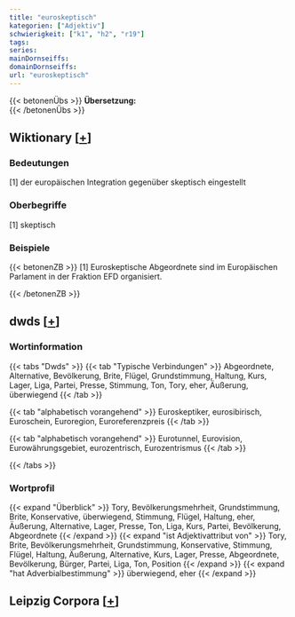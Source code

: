 ```yaml
---
title: "euroskeptisch"
kategorien: ["Adjektiv"]
schwierigkeit: ["k1", "h2", "r19"]
tags:
series:
mainDornseiffs:
domainDornseiffs:
url: "euroskeptisch"
---
```


{{< betonenÜbs >}}
**Übersetzung:**  
{{< /betonenÜbs >}}

## Wiktionary [[+](https://de.wiktionary.org/wiki/euroskeptisch)]

### Bedeutungen
[1] der europäischen Integration gegenüber skeptisch eingestellt  

### Oberbegriffe
[1] skeptisch  

### Beispiele
{{< betonenZB >}}
[1] Euroskeptische Abgeordnete sind im Europäischen Parlament in der Fraktion EFD organisiert.  

{{< /betonenZB >}}


## dwds [[+](https://www.dwds.de/wb/euroskeptisch)]

### Wortinformation
{{< tabs "Dwds" >}}
{{< tab "Typische Verbindungen" >}}
Abgeordnete, Alternative, Bevölkerung, Brite, Flügel, Grundstimmung, Haltung, Kurs, Lager, Liga, Partei, Presse, Stimmung, Ton, Tory, eher, Äußerung, überwiegend
{{< /tab >}}

{{< tab "alphabetisch vorangehend" >}}
Euroskeptiker, eurosibirisch, Euroschein, Euroregion, Euroreferenzpreis
{{< /tab >}}

{{< tab "alphabetisch vorangehend" >}}
Eurotunnel, Eurovision, Eurowährungsgebiet, eurozentrisch, Eurozentrismus
{{< /tab >}}

{{< /tabs >}}

### Wortprofil
{{< expand "Überblick" >}} Tory, Bevölkerungsmehrheit, Grundstimmung, Brite, Konservative, überwiegend, Stimmung, Flügel, Haltung, eher, Äußerung, Alternative, Lager, Presse, Ton, Liga, Kurs, Partei, Bevölkerung, Abgeordnete {{< /expand >}}
{{< expand "ist Adjektivattribut von" >}} Tory, Brite, Bevölkerungsmehrheit, Grundstimmung, Konservative, Stimmung, Flügel, Haltung, Äußerung, Alternative, Kurs, Lager, Presse, Abgeordnete, Bevölkerung, Bürger, Partei, Liga, Ton, Position {{< /expand >}}
{{< expand "hat Adverbialbestimmung" >}} überwiegend, eher {{< /expand >}}

## Leipzig Corpora [[+](https://corpora.uni-leipzig.de/en/res?word=euroskeptisch&corpusId=deu_newscrawl-public_2018)]

